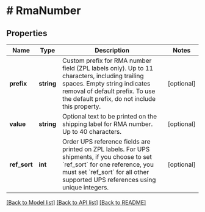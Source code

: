 # # RmaNumber

## Properties

Name | Type | Description | Notes
------------ | ------------- | ------------- | -------------
**prefix** | **string** | Custom prefix for RMA number field (ZPL labels only). Up to 11 characters, including trailing  spaces. Empty string indicates removal of default prefix. To use the default prefix, do not include this property. | [optional]
**value** | **string** | Optional text to be printed on the shipping label for RMA number. Up to 40 characters. | [optional]
**ref_sort** | **int** | Order UPS reference fields are printed on ZPL labels. For UPS shipments, if you choose to set &#x60;ref_sort&#x60; for one reference, you must set &#x60;ref_sort&#x60; for all other supported UPS references using unique integers. | [optional]

[[Back to Model list]](../../README.md#models) [[Back to API list]](../../README.md#endpoints) [[Back to README]](../../README.md)
